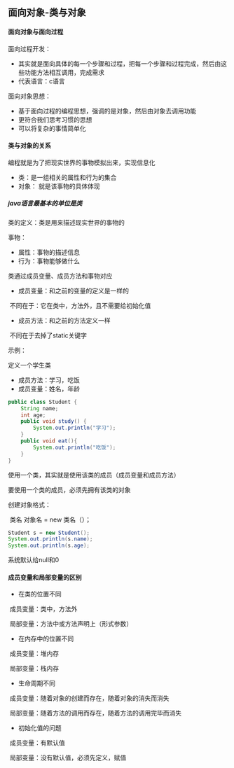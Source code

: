 ## 面向对象-类与对象

#### 面向对象与面向过程

面向过程开发：

- 其实就是面向具体的每一个步骤和过程，把每一个步骤和过程完成，然后由这些功能方法相互调用，完成需求
- 代表语言：c语言

面向对象思想：

- 基于面向过程的编程思想，强调的是对象，然后由对象去调用功能
- 更符合我们思考习惯的思想
- 可以将复杂的事情简单化

#### 类与对象的关系

编程就是为了把现实世界的事物模拟出来，实现信息化

- 类：是一组相关的属性和行为的集合
- 对象： 就是该事物的具体体现

##### java语言最基本的单位是类

类的定义：类是用来描述现实世界的事物的

事物：

- 属性：事物的描述信息
- 行为：事物能够做什么

类通过成员变量、成员方法和事物对应

- 成员变量：和之前的变量的定义是一样的

​                     不同在于：它在类中，方法外，且不需要给初始化值

- 成员方法：和之前的方法定义一样

​                     不同在于去掉了static关键字

示例：

定义一个学生类

- 成员方法：学习，吃饭
- 成员变量：姓名，年龄

```java
public class Student {
	String name;
	int age;
	public void study() {
		System.out.println("学习");
	}
	public void eat(){
		System.out.println("吃饭");
	}
}
```

使用一个类，其实就是使用该类的成员（成员变量和成员方法）

要使用一个类的成员，必须先拥有该类的对象

创建对象格式：

​            类名  对象名 = new 类名（）；

```java
Student s = new Student();
System.out.println(s.name);
System.out.println(s.age);
```

系统默认给null和0

#### 成员变量和局部变量的区别

- 在类的位置不同

​                 成员变量：类中，方法外

​                 局部变量：方法中或方法声明上（形式参数）

- 在内存中的位置不同

​                 成员变量：堆内存

​                 局部变量：栈内存

- 生命周期不同

​                 成员变量：随着对象的创建而存在，随着对象的消失而消失

​                 局部变量：随着方法的调用而存在，随着方法的调用完毕而消失

- 初始化值的问题

​                 成员变量：有默认值

​                 局部变量：没有默认值，必须先定义，赋值

